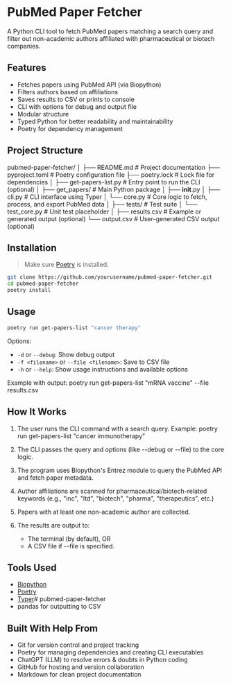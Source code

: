 # PubMed Paper Fetcher

A Python CLI tool to fetch PubMed papers matching a search query and filter out non-academic authors affiliated with pharmaceutical or biotech companies.

## Features

- Fetches papers using PubMed API (via Biopython)
- Filters authors based on affiliations
- Saves results to CSV or prints to console
- CLI with options for debug and output file
- Modular structure
- Typed Python for better readability and maintainability
- Poetry for dependency management

## Project Structure

pubmed-paper-fetcher/
│
├── README.md                # Project documentation
├── pyproject.toml           # Poetry configuration file
├── poetry.lock              # Lock file for dependencies
│
├── get-papers-list.py       # Entry point to run the CLI (optional)
│
├── get_papers/              # Main Python package
│   ├── __init__.py
│   ├── cli.py               # CLI interface using Typer
│   └── core.py              # Core logic to fetch, process, and export PubMed data
│
├── tests/                   # Test suite
│   └── test_core.py         # Unit test placeholder
│
├── results.csv              # Example or generated output (optional)
└── output.csv               # User-generated CSV output (optional)


## Installation

> Make sure [Poetry](https://python-poetry.org/docs/#installation) is installed.

```bash
git clone https://github.com/yourusername/pubmed-paper-fetcher.git
cd pubmed-paper-fetcher
poetry install
```

## Usage

```bash
poetry run get-papers-list "cancer therapy"
```

Options:
- `-d` or `--debug`: Show debug output
- `-f <filename>` or `--file <filename>`: Save to CSV file
- `-h` or `--help`: Show usage instructions and available options

Example with output:
 poetry run get-papers-list "mRNA vaccine" --file results.csv


## How It Works
 1. The user runs the CLI command with a search query.
   Example: poetry run get-papers-list "cancer immunotherapy"

2. The CLI passes the query and options (like --debug or --file) to the core logic.

3. The program uses Biopython's Entrez module to query the PubMed API and fetch paper metadata.

4. Author affiliations are scanned for pharmaceutical/biotech-related keywords
   (e.g., "inc", "ltd", "biotech", "pharma", "therapeutics", etc.)

5. Papers with at least one non-academic author are collected.

6. The results are output to:
   - The terminal (by default), OR
   - A CSV file if --file <filename> is specified.


## Tools Used

- [Biopython](https://biopython.org/)
- [Poetry](https://python-poetry.org/)
- [Typer](https://typer.tiangolo.com/)# pubmed-paper-fetcher
- pandas for outputting to CSV

## Built With Help From
- Git for version control and project tracking
- Poetry for managing dependencies and creating CLI executables
- ChatGPT (LLM) to resolve errors & doubts in Python coding 
- GitHub for hosting and version collaboration
- Markdown for clean project documentation

